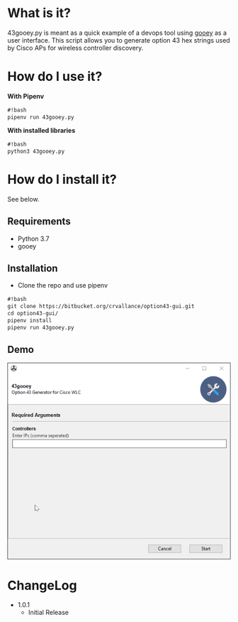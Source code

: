 # What is it?
43gooey.py is meant as a quick example of a devops tool using [gooey](https://github.com/chriskiehl/Gooey) as a user interface.  This script allows you to generate option 43 hex strings used by Cisco APs for wireless controller discovery.

# How do I use it?  
__With Pipenv__
```
#!bash
pipenv run 43gooey.py
```
__With installed libraries__
```
#!bash
python3 43gooey.py
```
# How do I install it?

See below.

## Requirements

* Python 3.7
* gooey
 

## Installation

* Clone the repo and use pipenv

```
#!bash
git clone https://bitbucket.org/crvallance/option43-gui.git
cd option43-gui/
pipenv install
pipenv run 43gooey.py
```

## Demo
![](images/43gooey.gif)

# ChangeLog

* 1.0.1
	* Initial Release